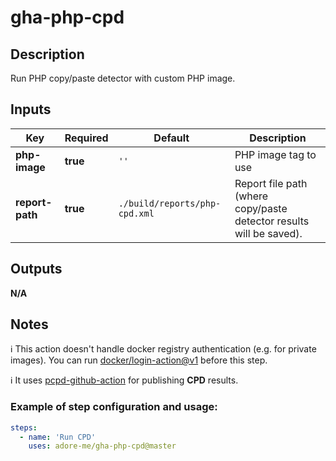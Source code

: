 # gha-php-cpd

## Description
Run PHP copy/paste detector with custom PHP image.

## Inputs
| Key                   | Required | Default                       | Description                                                         |
|-----------------------|----------|-------------------------------|---------------------------------------------------------------------|
| **php-image**         | **true** | `''`                          | PHP image tag to use                                                |
| **report-path**       | **true** | `./build/reports/php-cpd.xml` | Report file path (where copy/paste detector results will be saved). |

## Outputs
**N/A**

## Notes
ℹ This action doesn't handle docker registry authentication (e.g. for private images).
You can run [docker/login-action@v1](https://github.com/docker/login-action) before this step.

ℹ It uses [pcpd-github-action](https://github.com/adore-me/pcpd-github-action) for publishing **CPD** results.

### Example of step configuration and usage:

```yaml
steps:
  - name: 'Run CPD'
    uses: adore-me/gha-php-cpd@master
```
